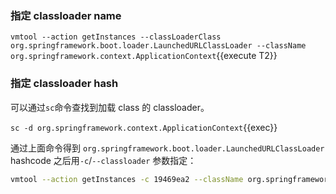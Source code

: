 ### 指定 classloader name

`vmtool --action getInstances --classLoaderClass org.springframework.boot.loader.LaunchedURLClassLoader --className org.springframework.context.ApplicationContext`{{execute T2}}

### 指定 classloader hash

可以通过`sc`命令查找到加载 class 的 classloader。

`sc -d org.springframework.context.ApplicationContext`{{exec}}

通过上面命令得到 `org.springframework.boot.loader.LaunchedURLClassLoader` hashcode 之后用`-c`/`--classloader` 参数指定：

```bash
vmtool --action getInstances -c 19469ea2 --className org.springframework.context.ApplicationContext
```
